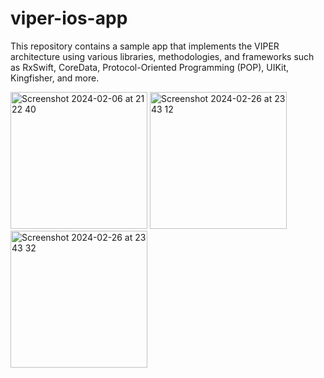 # viper-ios-app
This repository contains a sample app that implements the VIPER architecture using various libraries, methodologies, and frameworks such as RxSwift, CoreData, Protocol-Oriented Programming (POP), UIKit, Kingfisher, and more.

<img width="219" alt="Screenshot 2024-02-06 at 21 22 40" src="https://github.com/RavanSA/viper-ios-app/assets/58227337/77eff541-8da1-402e-8b80-961d648dccd2"> <img width="219" alt="Screenshot 2024-02-26 at 23 43 12" src="https://github.com/RavanSA/viper-ios-app/assets/58227337/d58cfeb0-a9f8-4304-ba9c-586cc5b4e726"> <img width="219" alt="Screenshot 2024-02-26 at 23 43 32" src="https://github.com/RavanSA/viper-ios-app/assets/58227337/a96840b7-907b-4d1a-8651-997029bbacb6">


